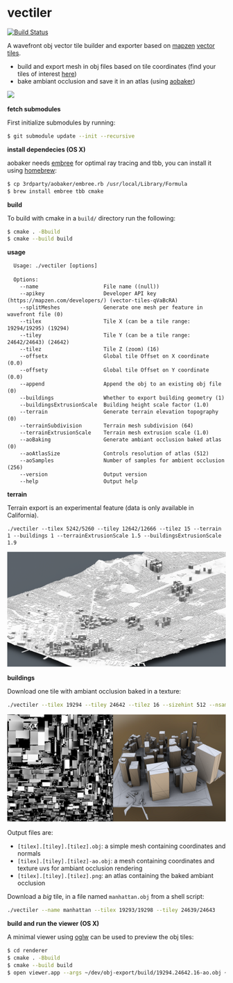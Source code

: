 # vectiler

[![Build Status](https://travis-ci.org/karimnaaji/vectiler.svg?branch=master)](https://travis-ci.org/karimnaaji/vectiler)

A wavefront obj vector tile builder and exporter based on [mapzen](https://mapzen.com) [vector tiles](https://mapzen.com/projects/vector-tiles).

- build and export mesh in obj files based on tile coordinates (find your tiles of interest [here](http://www.maptiler.org/google-maps-coordinates-tile-bounds-projection/))
- bake ambiant occlusion and save it in an atlas (using [aobaker](https://github.com/prideout/aobaker))

![](http://karim.naaji.fr/images/manhattan-ao.png)

**fetch submodules**

First initialize submodules by running:
```sh
$ git submodule update --init --recursive
```

**install dependecies (OS X)**

aobaker needs [embree](https://embree.github.io/) for optimal ray tracing and tbb, you can install it using [homebrew](http://brew.sh/):

```sh
$ cp 3rdparty/aobaker/embree.rb /usr/local/Library/Formula
$ brew install embree tbb cmake
```

**build**

To build with cmake in a `build/` directory run the following:
```sh
$ cmake . -Bbuild
$ cmake --build build
```

**usage**

```
  Usage: ./vectiler [options]

  Options:
    --name                     File name ((null))
    --apikey                   Developer API key (https://mapzen.com/developers/) (vector-tiles-qVaBcRA)
    --splitMeshes              Generate one mesh per feature in wavefront file (0)
    --tilex                    Tile X (can be a tile range: 19294/19295) (19294)
    --tiley                    Tile Y (can be a tile range: 24642/24643) (24642)
    --tilez                    Tile Z (zoom) (16)
    --offsetx                  Global tile Offset on X coordinate (0.0)
    --offsety                  Global tile Offset on Y coordinate (0.0)
    --append                   Append the obj to an existing obj file (0)
    --buildings                Whether to export building geometry (1)
    --buildingsExtrusionScale  Building height scale factor (1.0)
    --terrain                  Generate terrain elevation topography (0)
    --terrainSubdivision       Terrain mesh subdivision (64)
    --terrainExtrusionScale    Terrain mesh extrusion scale (1.0)
    --aoBaking                 Generate ambiant occlusion baked atlas (0)
    --aoAtlasSize              Controls resolution of atlas (512)
    --aoSamples                Number of samples for ambient occlusion (256)
    --version                  Output version
    --help                     Output help
```

**terrain**

Terrain export is an experimental feature (data is only available in California).

```
./vectiler --tilex 5242/5260 --tiley 12642/12666 --tilez 15 --terrain 1 --buildings 1 --terrainExtrusionScale 1.5 --buildingsExtrusionScale 1.9
```
![](img/terrain2.png)

**buildings**

Download one tile with ambiant occlusion baked in a texture:
```sh
./vectiler --tilex 19294 --tiley 24642 --tilez 16 --sizehint 512 --nsamples 128
```

![](img/vectiler.png)

Output files are:
- `[tilex].[tiley].[tilez].obj`: a simple mesh containing coordinates and normals
- `[tilex].[tiley].[tilez]-ao.obj`: a mesh containing coordinates and texture uvs for ambiant occlusion rendering
- `[tilex].[tiley].[tilez].png`: an atlas containing the baked ambiant occlusion

Download a _big_ tile, in a file named `manhattan.obj` from a shell script:
```sh
./vectiler --name manhattan --tilex 19293/19298 --tiley 24639/24643
```

**build and run the viewer (OS X)**

A minimal viewer using [oglw](https://github.com/karimnaaji/oglw) can be used to preview the obj tiles:

```sh
$ cd renderer
$ cmake . -Bbuild
$ cmake --build build
$ open viewer.app --args ~/dev/obj-export/build/19294.24642.16-ao.obj ~/dev/obj-export/build/19294.24642.16.png
```

